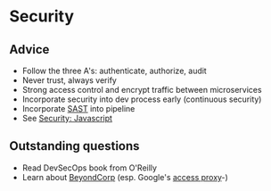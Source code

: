 # Security

## Advice

-   Follow the three A's: authenticate, authorize, audit
-   Never trust, always verify
-   Strong access control and encrypt traffic between microservices
-   Incorporate security into dev process early (continuous security)
-   Incorporate [SAST](https://www.gartner.com/it-glossary/static-application-security-testing-sast/) into pipeline
-   See [Security: Javascript](./security-javascript.md)

## Outstanding questions

-   Read DevSecOps book from O'Reilly
-   Learn about [BeyondCorp](https://cloud.google.com/beyondcorp/) (esp. Google's [access proxy](https://ai.google/research/pubs/pub45728)-)
